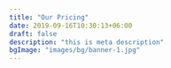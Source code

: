 ```yaml
---
title: "Our Pricing"
date: 2019-09-16T10:30:13+06:00
draft: false
description: "this is meta description"
bgImage: "images/bg/banner-1.jpg"
---
```


